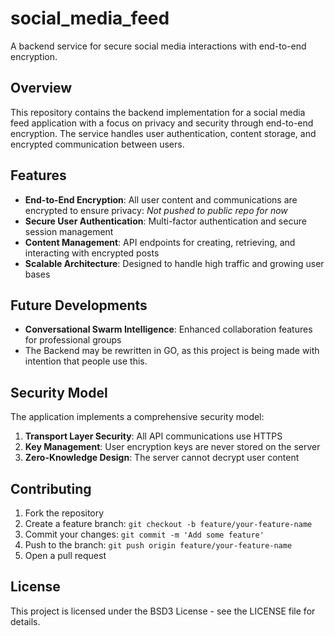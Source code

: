 # social_media_feed

A backend service for secure social media interactions with end-to-end encryption.

## Overview

This repository contains the backend implementation for a social media feed application with a focus on privacy and security through end-to-end encryption. The service handles user authentication, content storage, and encrypted communication between users.

## Features

- **End-to-End Encryption**: All user content and communications are encrypted to ensure privacy: *Not pushed to public repo for now*
- **Secure User Authentication**: Multi-factor authentication and secure session management
- **Content Management**: API endpoints for creating, retrieving, and interacting with encrypted posts
- **Scalable Architecture**: Designed to handle high traffic and growing user bases

## Future Developments

- **Conversational Swarm Intelligence**: Enhanced collaboration features for professional groups
- The Backend may be rewritten in GO, as this project is being made with intention that people use this.

## Security Model

The application implements a comprehensive security model:

1. **Transport Layer Security**: All API communications use HTTPS
2. **Key Management**: User encryption keys are never stored on the server
3. **Zero-Knowledge Design**: The server cannot decrypt user content

## Contributing

1. Fork the repository
2. Create a feature branch: `git checkout -b feature/your-feature-name`
3. Commit your changes: `git commit -m 'Add some feature'`
4. Push to the branch: `git push origin feature/your-feature-name`
5. Open a pull request

## License

This project is licensed under the BSD3 License - see the LICENSE file for details.
